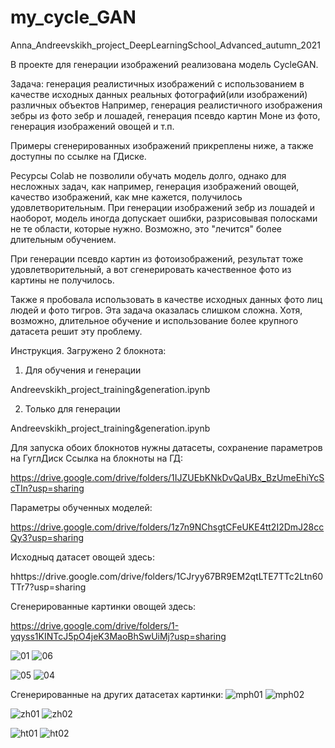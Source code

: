 # my_cycle_GAN
Anna_Andreevskikh_project_DeepLearningSchool_Advanced_autumn_2021

В проекте для генерации изображений реализована модель CycleGAN.

Задача: генерация реалистичных изображений с использованием в качестве исходных данных 
реальных фотографий(или изображений) различных объектов
Например, генерация реалистичного изображения зебры из фото зебр и лошадей,
генерация псевдо картин Моне из фото, 
генерация изображений овощей и т.п.

Примеры сгенерированных изображений прикреплены ниже, а также доступны по ссылке на ГДиске.

Ресурсы Colab не позволили обучать модель долго, однако для несложных задач, 
как например, генерация изображений овощей, качество изображений, как мне кажется,  получилось удовлетворительным.
При генерации изображений зебр из лошадей и наоборот, модель иногда допускает ошибки, 
разрисовывая полосками не те области, которые нужно. Возможно, это "лечится" более длительным обучением.

При генерации псевдо картин из фотоизображений, результат тоже удовлетворительный, 
а вот сгенерировать качественное фото из картины не получилось.

Также я пробовала использовать в качестве исходных данных фото лиц людей и фото тигров. 
Эта задача оказалась слишком сложна. 
Хотя, возможно, длительное обучение и использование более крупного датасета решит эту проблему.

Инструкция.
Загружено 2 блокнота:
1. Для  обучения и генерации 

Andreevskikh_project_training&generation.ipynb

2. Только для генерации 

Andreevskikh_project_training&generation.ipynb


Для запуска обоих блокнотов нужны датасеты, сохранение параметров на ГуглДиск 
Ссылка на блокноты на ГД:

https://drive.google.com/drive/folders/1IJZUEbKNkDvQaUBx_BzUmeEhiYcScTIn?usp=sharing

Параметры обученных моделей:

https://drive.google.com/drive/folders/1z7n9NChsgtCFeUKE4tt2I2DmJ28ccQy3?usp=sharing

Исходныq датасет овощей здесь: 

hhttps://drive.google.com/drive/folders/1CJryy67BR9EM2qtLTE7TTc2Ltn60TTr7?usp=sharing


Сгенерированные картинки овощей здесь: 

https://drive.google.com/drive/folders/1-yqyss1KINTcJ5pO4jeK3MaoBhSwUiMj?usp=sharing

![01](https://user-images.githubusercontent.com/90407728/153718331-e9153ae6-5d9c-4e5a-befc-11438c28c3cc.jpg)
![06](https://user-images.githubusercontent.com/90407728/153718406-c44a4b6f-3108-4e4c-85c5-a6b3b8edcbbe.jpg)

![05](https://user-images.githubusercontent.com/90407728/153718391-a4248f6f-c2ea-46dd-adf1-a8701dda4f36.jpg)
![04](https://user-images.githubusercontent.com/90407728/153718418-edc60746-e77e-40b3-9b84-58f2935c6166.jpg)

Сгенерированные на других датасетах картинки:
![mph01](https://user-images.githubusercontent.com/90407728/153720171-74cbb37b-c99b-4811-bb88-e0786ef27177.jpg)
![mph02](https://user-images.githubusercontent.com/90407728/153720178-41b2730e-72a3-4ba9-aa4c-926c52372efe.jpg)

![zh01](https://user-images.githubusercontent.com/90407728/153720189-bce4824e-1646-4f5c-a4e5-034f475f653e.jpg)
![zh02](https://user-images.githubusercontent.com/90407728/153720194-199dc41c-5f9f-449d-8e51-dcaaec84591f.jpg)

![ht01](https://user-images.githubusercontent.com/90407728/153720200-dce04480-2ccb-4a08-a4c7-fb412207481e.jpg)
![ht02](https://user-images.githubusercontent.com/90407728/153720204-dd8a4297-8adf-4295-b474-a097f4f64cef.jpg)







